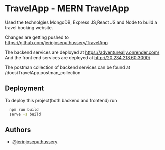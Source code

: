 
# TravelApp - MERN TravelApp
Used the technolgies MongoDB, Express JS,React JS and Node to build a travel booking website. 

Changes are getting pushed to https://github.com/jerinjoseputhussery/TravelApp

The backend services are deployed at https://adventureally.onrender.com/
And the front end services are deployed at http://20.234.218.60:3000/


The postman collection of backend services can be found at /docs/TravelApp.postman_collection


## Deployment

To deploy this project(both backend and frontend) run

```bash
  npm run build
  serve -s build
```


## Authors

- [@jerinjoseputhussery](https://github.com/jerinjoseputhussery)

